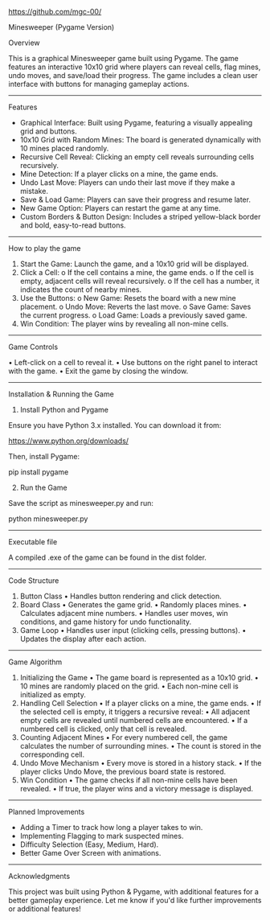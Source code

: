 https://github.com/mgc-00/

Minesweeper (Pygame Version)

Overview

This is a graphical Minesweeper game built using Pygame. The game features an interactive 10x10 grid where players can reveal cells, flag mines, undo moves, and save/load their progress. The game includes a clean user interface with buttons for managing gameplay actions.
________________________________________
Features

* Graphical Interface: Built using Pygame, featuring a visually appealing grid and buttons.
* 10x10 Grid with Random Mines: The board is generated dynamically with 10 mines placed randomly.
* Recursive Cell Reveal: Clicking an empty cell reveals surrounding cells recursively.
* Mine Detection: If a player clicks on a mine, the game ends.
* Undo Last Move: Players can undo their last move if they make a mistake.
* Save & Load Game: Players can save their progress and resume later.
* New Game Option: Players can restart the game at any time.
* Custom Borders & Button Design: Includes a striped yellow-black border and bold, easy-to-read buttons.
________________________________________
How to play the game

1.	Start the Game: Launch the game, and a 10x10 grid will be displayed.
2.	Click a Cell: 
o	If the cell contains a mine, the game ends.
o	If the cell is empty, adjacent cells will reveal recursively.
o	If the cell has a number, it indicates the count of nearby mines.
3.	Use the Buttons: 
o	New Game: Resets the board with a new mine placement.
o	Undo Move: Reverts the last move.
o	Save Game: Saves the current progress.
o	Load Game: Loads a previously saved game.
4.	Win Condition: The player wins by revealing all non-mine cells.
________________________________________
Game Controls

•	Left-click on a cell to reveal it.
•	Use buttons on the right panel to interact with the game.
•	Exit the game by closing the window.
________________________________________
Installation & Running the Game

1. Install Python and Pygame

Ensure you have Python 3.x installed. You can download it from:

https://www.python.org/downloads/

Then, install Pygame:

pip install pygame

2. Run the Game

Save the script as minesweeper.py and run:

python minesweeper.py

________________________________________
Executable file 

A compiled .exe of the game can be found in the dist folder.
________________________________________
Code Structure

1. Button Class
•	Handles button rendering and click detection.
2. Board Class
•	Generates the game grid.
•	Randomly places mines.
•	Calculates adjacent mine numbers.
•	Handles user moves, win conditions, and game history for undo functionality.
3. Game Loop
•	Handles user input (clicking cells, pressing buttons).
•	Updates the display after each action.
________________________________________
Game Algorithm

1. Initializing the Game
•	The game board is represented as a 10x10 grid.
•	10 mines are randomly placed on the grid.
•	Each non-mine cell is initialized as empty.
2. Handling Cell Selection
•	If a player clicks on a mine, the game ends.
•	If the selected cell is empty, it triggers a recursive reveal:
•	All adjacent empty cells are revealed until numbered cells are encountered.
•	If a numbered cell is clicked, only that cell is revealed.
3. Counting Adjacent Mines
•	For every numbered cell, the game calculates the number of surrounding mines.
•	The count is stored in the corresponding cell.
4. Undo Move Mechanism
•	Every move is stored in a history stack.
•	If the player clicks Undo Move, the previous board state is restored.
5. Win Condition
•	The game checks if all non-mine cells have been revealed.
•	If true, the player wins and a victory message is displayed.
________________________________________
Planned Improvements

* Adding a Timer to track how long a player takes to win.
* Implementing Flagging to mark suspected mines.
* Difficulty Selection (Easy, Medium, Hard).
* Better Game Over Screen with animations.
________________________________________
Acknowledgments

This project was built using Python & Pygame, with additional features for a better gameplay experience.
Let me know if you'd like further improvements or additional features!

